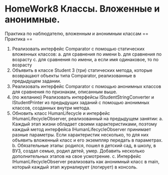 # HomeWork8 Классы. Вложенные и анонимные.
Практика по наблюдателю, вложенным и анонимным классам
== Практика ==

1. Реализовать интерфейс Comparator<Student> с помощью статических вложенных классов:
a. для сравнения по имени
b. для сравнения по возрасту
c. для сравнения по имени, а если имя одинаковое, то по возрасту
2.  Объявить в классе Student 3 (три) статических метода, которые возвращают объекты типа Comparator<Student>, реализованные в предыдущем задании.
3.  Реализовать интерфейс Comparator<Student> с помощью анонимных классов для сравнения по признакам, описанным выше.
4.  (по желанию) Реализовать интерфейсы IStudentStringConverter и IStudentPrinter из предыдущих заданий с помощью анонимных классов, созданных внутри метода.
5.  Обновить класс HumanLifecycle и интерфейс IHumanLifecycleObserver, реализованный на предыдущем занятии:
a. Каждый этап жизни обладает своими характеристиками, поэтому каждый метод интерфейса IHumanLifecycleObserver принимает разные параметры. Если характеристик несколько, то для них объявить вложенный класс и его экземпляр передать в параметрах.
b. Обязательные этапы: родился, пошел в детский сад, в школу, в ВУЗ, создал семью, родил детей, умер. Добавить несколько дополнительных этапов на свое усмотрение.
c. Интерфейс IHumanLifecycleObserver реализовать как анонимный класс в main, который каждый этап журналирует (логирует) в консоль.
